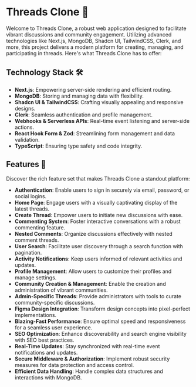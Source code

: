 # Threads Clone 🧵

Welcome to Threads Clone, a robust web application designed to facilitate vibrant discussions and community engagement. Utilizing advanced technologies like Next.js, MongoDB, Shadcn UI, TailwindCSS, Clerk, and more, this project delivers a modern platform for creating, managing, and participating in threads. Here's what Threads Clone has to offer:

## Technology Stack 🛠️

- **Next.js**: Empowering server-side rendering and efficient routing.
- **MongoDB**: Storing and managing data with flexibility.
- **Shadcn UI & TailwindCSS**: Crafting visually appealing and responsive designs.
- **Clerk**: Seamless authentication and profile management.
- **Webhooks & Serverless APIs**: Real-time event listening and server-side actions.
- **React Hook Form & Zod**: Streamlining form management and data validation.
- **TypeScript**: Ensuring type safety and code integrity.

## Features 🚀

Discover the rich feature set that makes Threads Clone a standout platform:

- **Authentication**: Enable users to sign in securely via email, password, or social logins.
- **Home Page**: Engage users with a visually captivating display of the latest threads.
- **Create Thread**: Empower users to initiate new discussions with ease.
- **Commenting System**: Foster interactive conversations with a robust commenting feature.
- **Nested Comments**: Organize discussions effectively with nested comment threads.
- **User Search**: Facilitate user discovery through a search function with pagination.
- **Activity Notifications**: Keep users informed of relevant activities and updates.
- **Profile Management**: Allow users to customize their profiles and manage settings.
- **Community Creation & Management**: Enable the creation and administration of vibrant communities.
- **Admin-Specific Threads**: Provide administrators with tools to curate community-specific discussions.
- **Figma Design Integration**: Transform design concepts into pixel-perfect implementations.
- **Blazing-Fast Performance**: Ensure optimal speed and responsiveness for a seamless user experience.
- **SEO Optimization**: Enhance discoverability and search engine visibility with SEO best practices.
- **Real-Time Updates**: Stay synchronized with real-time event notifications and updates.
- **Secure Middleware & Authorization**: Implement robust security measures for data protection and access control.
- **Efficient Data Handling**: Handle complex data structures and interactions with MongoDB.
